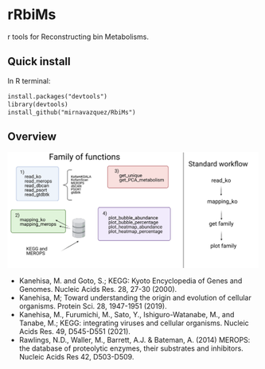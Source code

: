 # rRbiMs

r tools for Reconstructing bin Metabolisms.

## Quick install

In R terminal:

```
install.packages("devtools")
library(devtools)
install_github("mirnavazquez/RbiMs")
```
  
## Overview 

![](inst/rRbiMs-3.png)

* Kanehisa, M. and Goto, S.; KEGG: Kyoto Encyclopedia of Genes and Genomes. Nucleic Acids Res. 28, 27-30 (2000).
* Kanehisa, M; Toward understanding the origin and evolution of cellular organisms. Protein Sci. 28, 1947-1951 (2019).
* Kanehisa, M., Furumichi, M., Sato, Y., Ishiguro-Watanabe, M., and Tanabe, M.; KEGG: integrating viruses and cellular organisms. Nucleic Acids Res. 49, D545-D551 (2021).
* Rawlings, N.D., Waller, M., Barrett, A.J. & Bateman, A. (2014) MEROPS: the database of proteolytic enzymes, their substrates and inhibitors. Nucleic Acids Res 42, D503-D509.
